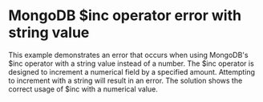 # MongoDB $inc operator error with string value
This example demonstrates an error that occurs when using MongoDB's $inc operator with a string value instead of a number.  The $inc operator is designed to increment a numerical field by a specified amount.  Attempting to increment with a string will result in an error. The solution shows the correct usage of $inc with a numerical value.